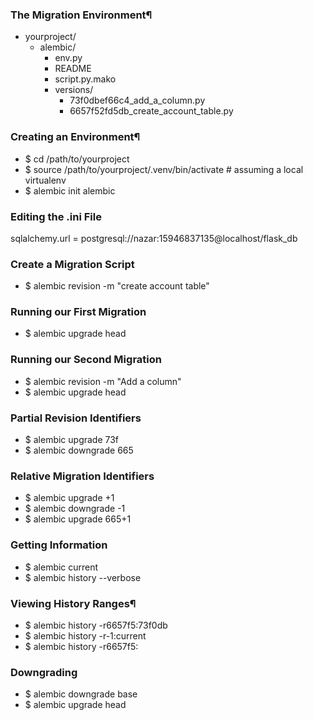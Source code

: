 ### The Migration Environment¶
* yourproject/
    * alembic/
        * env.py
        * README
        * script.py.mako
        * versions/
            * 73f0dbef66c4_add_a_column.py
            * 6657f52fd5db_create_account_table.py
### Creating an Environment¶
* $ cd /path/to/yourproject
* $ source /path/to/yourproject/.venv/bin/activate   # assuming a local virtualenv
* $ alembic init alembic
### Editing the .ini File
sqlalchemy.url = postgresql://nazar:15946837135@localhost/flask_db
### Create a Migration Script
* $ alembic revision -m "create account table"
### Running our First Migration
* $ alembic upgrade head

### Running our Second Migration
* $ alembic revision -m "Add a column"
* $ alembic upgrade head

### Partial Revision Identifiers
* $ alembic upgrade 73f
* $ alembic downgrade 665

### Relative Migration Identifiers
* $ alembic upgrade +1
* $ alembic downgrade -1
* $ alembic upgrade 665+1

### Getting Information
* $ alembic current
* $ alembic history --verbose

### Viewing History Ranges¶
* $ alembic history -r6657f5:73f0db
* $ alembic history -r-1:current
* $ alembic history -r6657f5:

### Downgrading
* $ alembic downgrade base
* $ alembic upgrade head